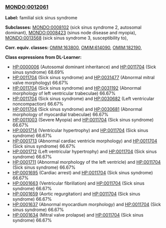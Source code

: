
### [MONDO:0012061](http://purl.obolibrary.org/obo/MONDO_0012061)
**Label:** familial sick sinus syndrome

**Subclasses:** [MONDO:0008102](http://purl.obolibrary.org/obo/MONDO_0008102) (sick sinus syndrome 2, autosomal dominant), [MONDO:0008423](http://purl.obolibrary.org/obo/MONDO_0008423) (sinus node disease and myopia), [MONDO:0013568](http://purl.obolibrary.org/obo/MONDO_0013568) (sick sinus syndrome 3, susceptibility to), 

**Corr. equiv. classes:** [OMIM:163800](http://purl.obolibrary.org/obo/OMIM_163800), [OMIM:614090](http://purl.obolibrary.org/obo/OMIM_614090), [OMIM:182190](http://purl.obolibrary.org/obo/OMIM_182190), 

**Class expressions from DL-Learner:**

- [HP:0000006](http://purl.obolibrary.org/obo/HP_0000006) (Autosomal dominant inheritance) and [HP:0011704](http://purl.obolibrary.org/obo/HP_0011704) (Sick sinus syndrome) 68.69%
- [HP:0011704](http://purl.obolibrary.org/obo/HP_0011704) (Sick sinus syndrome) and [HP:0031477](http://purl.obolibrary.org/obo/HP_0031477) (Abnormal mitral valve morphology) 66.67%
- [HP:0011704](http://purl.obolibrary.org/obo/HP_0011704) (Sick sinus syndrome) and [HP:0031192](http://purl.obolibrary.org/obo/HP_0031192) (Abnormal morphology of left ventricular trabeculae) 66.67%
- [HP:0011704](http://purl.obolibrary.org/obo/HP_0011704) (Sick sinus syndrome) and [HP:0030682](http://purl.obolibrary.org/obo/HP_0030682) (Left ventricular noncompaction) 66.67%
- [HP:0011704](http://purl.obolibrary.org/obo/HP_0011704) (Sick sinus syndrome) and [HP:0030681](http://purl.obolibrary.org/obo/HP_0030681) (Abnormal morphology of myocardial trabeculae) 66.67%
- [HP:0011003](http://purl.obolibrary.org/obo/HP_0011003) (Severe Myopia) and [HP:0011704](http://purl.obolibrary.org/obo/HP_0011704) (Sick sinus syndrome) 66.67%
- [HP:0001714](http://purl.obolibrary.org/obo/HP_0001714) (Ventricular hypertrophy) and [HP:0011704](http://purl.obolibrary.org/obo/HP_0011704) (Sick sinus syndrome) 66.67%
- [HP:0001713](http://purl.obolibrary.org/obo/HP_0001713) (Abnormal cardiac ventricle morphology) and [HP:0011704](http://purl.obolibrary.org/obo/HP_0011704) (Sick sinus syndrome) 66.67%
- [HP:0001712](http://purl.obolibrary.org/obo/HP_0001712) (Left ventricular hypertrophy) and [HP:0011704](http://purl.obolibrary.org/obo/HP_0011704) (Sick sinus syndrome) 66.67%
- [HP:0001711](http://purl.obolibrary.org/obo/HP_0001711) (Abnormal morphology of the left ventricle) and [HP:0011704](http://purl.obolibrary.org/obo/HP_0011704) (Sick sinus syndrome) 66.67%
- [HP:0001695](http://purl.obolibrary.org/obo/HP_0001695) (Cardiac arrest) and [HP:0011704](http://purl.obolibrary.org/obo/HP_0011704) (Sick sinus syndrome) 66.67%
- [HP:0001663](http://purl.obolibrary.org/obo/HP_0001663) (Ventricular fibrillation) and [HP:0011704](http://purl.obolibrary.org/obo/HP_0011704) (Sick sinus syndrome) 66.67%
- [HP:0001659](http://purl.obolibrary.org/obo/HP_0001659) (Aortic regurgitation) and [HP:0011704](http://purl.obolibrary.org/obo/HP_0011704) (Sick sinus syndrome) 66.67%
- [HP:0001637](http://purl.obolibrary.org/obo/HP_0001637) (Abnormal myocardium morphology) and [HP:0011704](http://purl.obolibrary.org/obo/HP_0011704) (Sick sinus syndrome) 66.67%
- [HP:0001634](http://purl.obolibrary.org/obo/HP_0001634) (Mitral valve prolapse) and [HP:0011704](http://purl.obolibrary.org/obo/HP_0011704) (Sick sinus syndrome) 66.67%



